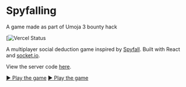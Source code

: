 # Spyfalling

A game made as part of Umoja 3 bounty hack

[![Vercel Status](https://api.github.com/repos/Jace254/Spyfalling/deployments/3/statuses)

A multiplayer social deduction game inspired by [Spyfall](https://hwint.ru/portfolio-item/spyfall/). Built with React and [socket.io](https://socket.io).

View the server code [here](https://github.com/VeryBadFrags/spyfall-server).

[▶️ Play the game](https://spy.verybadfrags.com)
[▶️ Play the game](https://spyfall-reach.vercel.app)
